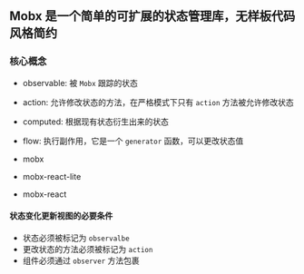 ## Mobx 是一个简单的可扩展的状态管理库，无样板代码风格简约


### 核心概念
+ observable: 被 `Mobx` 跟踪的状态
+ action: 允许修改状态的方法，在严格模式下只有 `action` 方法被允许修改状态
+ computed: 根据现有状态衍生出来的状态
+ flow: 执行副作用，它是一个 `generator` 函数，可以更改状态值

+ mobx

+ mobx-react-lite

+ mobx-react

#### 状态变化更新视图的必要条件

+ 状态必须被标记为 `observalbe`
+ 更改状态的方法必须被标记为 `action`
+ 组件必须通过 `observer` 方法包裹


